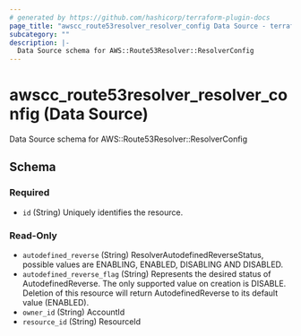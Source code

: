 ```yaml
---
# generated by https://github.com/hashicorp/terraform-plugin-docs
page_title: "awscc_route53resolver_resolver_config Data Source - terraform-provider-awscc"
subcategory: ""
description: |-
  Data Source schema for AWS::Route53Resolver::ResolverConfig
---
```


# awscc_route53resolver_resolver_config (Data Source)

Data Source schema for AWS::Route53Resolver::ResolverConfig



<!-- schema generated by tfplugindocs -->
## Schema

### Required

- `id` (String) Uniquely identifies the resource.

### Read-Only

- `autodefined_reverse` (String) ResolverAutodefinedReverseStatus, possible values are ENABLING, ENABLED, DISABLING AND DISABLED.
- `autodefined_reverse_flag` (String) Represents the desired status of AutodefinedReverse. The only supported value on creation is DISABLE. Deletion of this resource will return AutodefinedReverse to its default value (ENABLED).
- `owner_id` (String) AccountId
- `resource_id` (String) ResourceId
